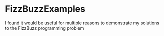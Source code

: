 # FizzBuzzExamples
I found it would be useful for multiple reasons to demonstrate my solutions to the FizzBuzz programming problem
